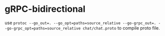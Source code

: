 # gRPC-bidirectional

use `protoc --go_out=. --go_opt=paths=source_relative --go-grpc_out=. --go-grpc_opt=paths=source_relative chat/chat.proto` to compile proto file.
